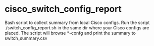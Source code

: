 # cisco_switch_config_report
Bash script to collect summary from local Cisco configs.
Run the script ./switch_config_report.sh in the same dir where your Cisco configs are placed. The script will browse *-confg and print the summary to switch_summary.csv

